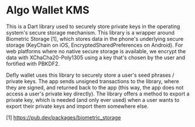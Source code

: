 # Algo Wallet KMS

This is a Dart library used to securely store private keys in the operating
system's secure storage mechanism.  This library is a wrapper around Biometric
Storage [1], which stores data in the phone's underlying secure storage
(KeyChain on iOS, EncryptedSharedPreferences on Android). For web platforms
where no native secure storage is available, we encrypt the data with
XChaCha20-Poly1305 using a key that's chosen by the user and fortified with
PBKDF2.

Defly wallet uses this library to securely store a user's seed phrases /
private keys. The app sends unsigned transactions to the library, where they
are signed, and returned back to the app (this way, the app does not access a
user's private key directly). The library offers a method to export a private
key, which is needed (and only ever used) when a user wants to export their
private keys and import them somewhere else.

[1] https://pub.dev/packages/biometric_storage
